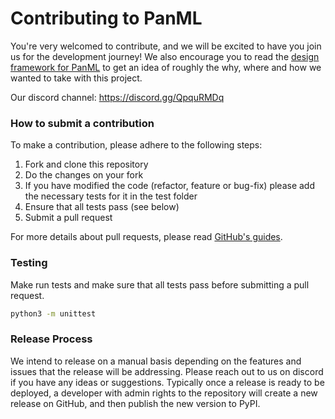 # Contributing to PanML
You're very welcomed to contribute, and we will be excited to have you join us for the development journey! We also encourage you to read the [design framework for PanML](https://github.com/Pan-ML/panml/wiki/Design-framework-of-PanML) to get an idea of roughly the why, where and how we wanted to take with this project.

Our discord channel: https://discord.gg/QpquRMDq

### How to submit a contribution
To make a contribution, please adhere to the following steps:
1. Fork and clone this repository
2. Do the changes on your fork
3. If you have modified the code (refactor, feature or bug-fix) please add the necessary tests for it in the test folder
4. Ensure that all tests pass (see below)
5. Submit a pull request

For more details about pull requests, please read [GitHub's guides](https://docs.github.com/en/pull-requests/collaborating-with-pull-requests/proposing-changes-to-your-work-with-pull-requests/creating-a-pull-request).

### Testing
Make run tests and make sure that all tests pass before submitting a pull request.
```bash
python3 -m unittest
```

### Release Process
We intend to release on a manual basis depending on the features and issues that the release will be addressing. Please reach out to us on discord if you have any ideas or suggestions. Typically once a release is ready to be deployed, a developer with admin rights to the repository will create a new release on GitHub, and then publish the new version to PyPI.